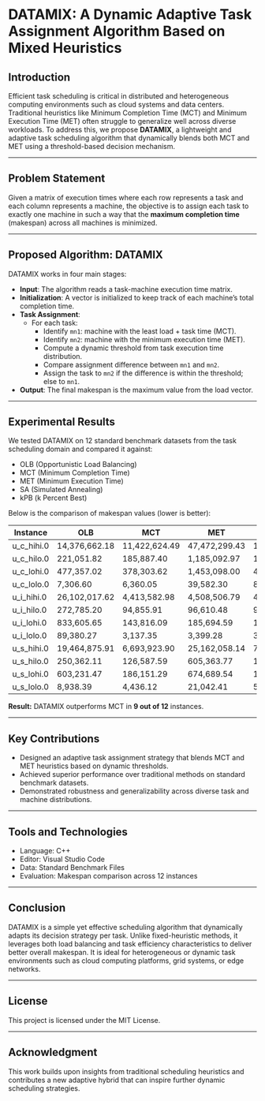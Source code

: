 # DATAMIX: A Dynamic Adaptive Task Assignment Algorithm Based on Mixed Heuristics

## Introduction

Efficient task scheduling is critical in distributed and heterogeneous computing environments such as cloud systems and data centers. Traditional heuristics like Minimum Completion Time (MCT) and Minimum Execution Time (MET) often struggle to generalize well across diverse workloads. To address this, we propose **DATAMIX**, a lightweight and adaptive task scheduling algorithm that dynamically blends both MCT and MET using a threshold-based decision mechanism.

---

## Problem Statement

Given a matrix of execution times where each row represents a task and each column represents a machine, the objective is to assign each task to exactly one machine in such a way that the **maximum completion time** (makespan) across all machines is minimized.

---

## Proposed Algorithm: DATAMIX

DATAMIX works in four main stages:

- **Input**: The algorithm reads a task-machine execution time matrix.
- **Initialization**: A vector is initialized to keep track of each machine’s total completion time.
- **Task Assignment**:
  - For each task:
    - Identify `mn1`: machine with the least load + task time (MCT).
    - Identify `mn2`: machine with the minimum execution time (MET).
    - Compute a dynamic threshold from task execution time distribution.
    - Compare assignment difference between `mn1` and `mn2`.
    - Assign the task to `mn2` if the difference is within the threshold; else to `mn1`.
- **Output**: The final makespan is the maximum value from the load vector.

---

## Experimental Results

We tested DATAMIX on 12 standard benchmark datasets from the task scheduling domain and compared it against:

- OLB (Opportunistic Load Balancing)
- MCT (Minimum Completion Time)
- MET (Minimum Execution Time)
- SA (Simulated Annealing)
- kPB (k Percent Best)

Below is the comparison of makespan values (lower is better):

| Instance      | OLB           | MCT           | MET           | SA            | kPB           | **DATAMIX**     |
|---------------|----------------|----------------|----------------|----------------|----------------|----------------|
| u_c_hihi.0     | 14,376,662.18  | 11,422,624.49  | 47,472,299.43  | 16,213,221.10  | 12,496,863.71  | **12,588,764.44** |
| u_c_hilo.0     | 221,051.82     | 185,887.40     | 1,185,092.97   | 194,549.79     | 201,153.96     | **190,692.49**     |
| u_c_lohi.0     | 477,357.02     | 378,303.62     | 1,453,098.00   | 426,271.39     | 400,291.05     | **390,061.11**     |
| u_c_lolo.0     | 7,306.60       | 6,360.05       | 39,582.30      | 8,167.05       | 6,846.27       | **6,342.29**       |
| u_i_hihi.0     | 26,102,017.62  | 4,413,582.98   | 4,508,506.79   | 4,692,192.00   | 4,508,655.93   | **3,978,575.72** |
| u_i_hilo.0     | 272,785.20     | 94,855.91      | 96,610.48      | 98,002.38      | 93,005.90      | **84,634.44**      |
| u_i_lohi.0     | 833,605.65     | 143,816.09     | 185,694.59     | 143,905.25     | 131,816.08     | **130,200.24**     |
| u_i_lolo.0     | 89,380.27      | 3,137.35       | 3,399.28       | 3,485.29       | 3,122.96       | **2,997.18**       |
| u_s_hihi.0     | 19,464,875.91  | 6,693,923.90   | 25,162,058.14  | 7,127,729.95   | 6,514,162.15   | **6,501,910.29** |
| u_s_hilo.0     | 250,362.11     | 126,587.59     | 605,363.77     | 149,050.29     | 123,543.79     | **117,815.33**     |
| u_s_lohi.0     | 603,231.47     | 186,151.29     | 674,689.54     | 194,318.37     | 187,955.96     | **176,034.11**     |
| u_s_lolo.0     | 8,938.39       | 4,436.12       | 21,042.41      | 5,836.96       | 4,405.25       | **4,268.67**       |

**Result:** DATAMIX outperforms MCT in **9 out of 12** instances.

---

## Key Contributions

- Designed an adaptive task assignment strategy that blends MCT and MET heuristics based on dynamic thresholds.
- Achieved superior performance over traditional methods on standard benchmark datasets.
- Demonstrated robustness and generalizability across diverse task and machine distributions.

---

## Tools and Technologies

- Language: C++
- Editor: Visual Studio Code
- Data: Standard Benchmark Files
- Evaluation: Makespan comparison across 12 instances

---

## Conclusion

DATAMIX is a simple yet effective scheduling algorithm that dynamically adapts its decision strategy per task. Unlike fixed-heuristic methods, it leverages both load balancing and task efficiency characteristics to deliver better overall makespan. It is ideal for heterogeneous or dynamic task environments such as cloud computing platforms, grid systems, or edge networks.

---

## License

This project is licensed under the MIT License.

---

## Acknowledgment

This work builds upon insights from traditional scheduling heuristics and contributes a new adaptive hybrid that can inspire further dynamic scheduling strategies.



